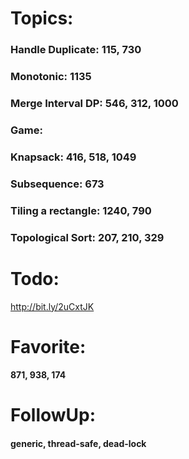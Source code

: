 # Topics:

### Handle Duplicate: 115, 730
### Monotonic: 1135
### Merge Interval DP: 546, 312, 1000
### Game:
### Knapsack: 416, 518, 1049
### Subsequence: 673
### Tiling a rectangle: 1240, 790
### Topological Sort: 207, 210, 329

# Todo:

http://bit.ly/2uCxtJK

# Favorite: 

#### 871, 938, 174

# FollowUp:

#### generic, thread-safe, dead-lock

